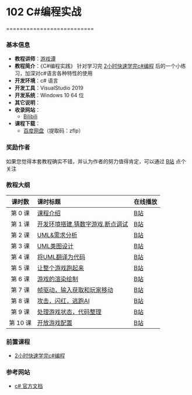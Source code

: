 # 102  C#编程实战

==========================

### 基本信息

- **教程讲师**：[游戏谭](https://space.bilibili.com/481436151)
- **教程简介**：《C#编程实践》 针对学习完 [2小时快速学完c#编程](https://www.bilibili.com/video/BV1sy4y1u7cw) 后的一个小练习，加深对c#语言各种特性的使用
- **开发环境**：c# 语言 
- **开发工具**：VisualStudio 2019
- **开发系统**：Windows 10 64 位
- **其它说明**：
- **收录网站**：
	- [Bilibili](https://www.bilibili.com/video/BV1sy4y1u7cw) 
- **课程下载**：
	- [百度网盘](https://pan.baidu.com/s/1f_GYjUuD5hB6rbwXQNbebQ )（提取码：zflp）

### 奖励作者
如果您觉得本套教程确实不错，并认为作者的努力值得肯定，可以通过 [B站](https://space.bilibili.com/481436151) 点个关注

### 教程大纲

| 课时数 | 课时标题 | 在线播放 |
|:-----:|:--------|:-------|
|第 0 课|[课程介绍](Doc/Lecture01.md)|[B站](https://www.bilibili.com/video/BV1sy4y1u7cw?p=1) 
|第 1 课|[开发环境搭建,猜数字游戏,断点调试](Doc/Lecture01.md)|[B站](https://www.bilibili.com/video/BV1sy4y1u7cw?p=1) 
|第 2 课|[UML&需求分析](Doc/Lecture03.md)|[B站](https://www.bilibili.com/video/BV1sy4y1u7cw?p=2) 
|第 3 课|[UML类图设计](Doc/Lecture03.md)|[B站](https://www.bilibili.com/video/BV1sy4y1u7cw?p=2) 
|第 4 课|[将UML翻译为代码](Doc/Lecture03.md)|[B站](https://www.bilibili.com/video/BV1sy4y1u7cw?p=3) 
|第 5 课|[让整个游戏跑起来](Doc/Lecture03.md)|[B站](https://www.bilibili.com/video/BV1L64y197DQ/) 
|第 6 课|[游戏的渲染绘制](Doc/Lecture03.md)|[B站](https://www.bilibili.com/video/BV1sy4y1u7cw?p=3) 
|第 7 课|[帧驱动，输入获取和玩家移动](Doc/Lecture03.md)|[B站](https://www.bilibili.com/video/BV1sy4y1u7cw?p=3) 
|第 8 课|[攻击，闪红，逃跑AI](Doc/Lecture03.md)|[B站](https://www.bilibili.com/video/BV1sy4y1u7cw?p=3) 
|第 9 课|[处理游戏状态，代码整理](Doc/Lecture03.md)|[B站](https://www.bilibili.com/video/BV1sy4y1u7cw?p=3) 
|第 10 课|[开放游戏配置](Doc/Lecture03.md)|[B站](https://www.bilibili.com/video/BV1sy4y1u7cw?p=3) 

### 前置课程
- [2小时快速学完c#编程](https://www.bilibili.com/video/BV1sy4y1u7cw)

### 参考网站
- [c# 官方文档](https://docs.microsoft.com/zh-cn/dotnet/csharp/)
